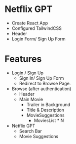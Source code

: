 # Netflix GPT

- Create React App
- Configured TailwindCSS
- Header
- Login Form/ Sign Up Form

# Features

- Login / Sign Up
  - Sign In/ Sign Up Form
  - Redirect to Browse Page.
- Browse (after authentication)
  - Header
  - Main Movie
    - Trailer in Background
    - Title & Description
    - MovieSuggestions
      - MoviesList \* N
- Netflix GPT
  - Search Bar
  - Movie Suggestions
